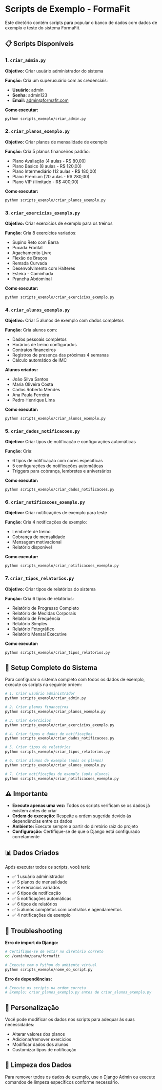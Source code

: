 # Scripts de Exemplo - FormaFit

Este diretório contém scripts para popular o banco de dados com dados de exemplo e teste do sistema FormaFit.

## 📋 Scripts Disponíveis

### 1. `criar_admin.py`
**Objetivo:** Criar usuário administrador do sistema

**Função:** Cria um superusuário com as credenciais:
- **Usuário:** admin
- **Senha:** admin123
- **Email:** admin@formafit.com

**Como executar:**
```bash
python scripts_exemplo/criar_admin.py
```

### 2. `criar_planos_exemplo.py`
**Objetivo:** Criar planos de mensalidade de exemplo

**Função:** Cria 5 planos financeiros padrão:
- Plano Avaliação (4 aulas - R$ 80,00)
- Plano Básico (8 aulas - R$ 120,00)
- Plano Intermediário (12 aulas - R$ 180,00)
- Plano Premium (20 aulas - R$ 280,00)
- Plano VIP (ilimitado - R$ 400,00)

**Como executar:**
```bash
python scripts_exemplo/criar_planos_exemplo.py
```

### 3. `criar_exercicios_exemplo.py`
**Objetivo:** Criar exercícios de exemplo para os treinos

**Função:** Cria 8 exercícios variados:
- Supino Reto com Barra
- Puxada Frontal
- Agachamento Livre
- Flexão de Braços
- Remada Curvada
- Desenvolvimento com Halteres
- Esteira - Caminhada
- Prancha Abdominal

**Como executar:**
```bash
python scripts_exemplo/criar_exercicios_exemplo.py
```

### 4. `criar_alunos_exemplo.py`
**Objetivo:** Criar 5 alunos de exemplo com dados completos

**Função:** Cria alunos com:
- Dados pessoais completos
- Horários de treino configurados
- Contratos financeiros
- Registros de presença das próximas 4 semanas
- Cálculo automático de IMC

**Alunos criados:**
- João Silva Santos
- Maria Oliveira Costa
- Carlos Roberto Mendes
- Ana Paula Ferreira
- Pedro Henrique Lima

**Como executar:**
```bash
python scripts_exemplo/criar_alunos_exemplo.py
```

### 5. `criar_dados_notificacoes.py`
**Objetivo:** Criar tipos de notificação e configurações automáticas

**Função:** Cria:
- 6 tipos de notificação com cores específicas
- 5 configurações de notificações automáticas
- Triggers para cobrança, lembretes e aniversários

**Como executar:**
```bash
python scripts_exemplo/criar_dados_notificacoes.py
```

### 6. `criar_notificacoes_exemplo.py`
**Objetivo:** Criar notificações de exemplo para teste

**Função:** Cria 4 notificações de exemplo:
- Lembrete de treino
- Cobrança de mensalidade
- Mensagem motivacional
- Relatório disponível

**Como executar:**
```bash
python scripts_exemplo/criar_notificacoes_exemplo.py
```

### 7. `criar_tipos_relatorios.py`
**Objetivo:** Criar tipos de relatórios do sistema

**Função:** Cria 6 tipos de relatórios:
- Relatório de Progresso Completo
- Relatório de Medidas Corporais
- Relatório de Frequência
- Relatório Simples
- Relatório Fotográfico
- Relatório Mensal Executive

**Como executar:**
```bash
python scripts_exemplo/criar_tipos_relatorios.py
```

## 🚀 Setup Completo do Sistema

Para configurar o sistema completo com todos os dados de exemplo, execute os scripts na seguinte ordem:

```bash
# 1. Criar usuário administrador
python scripts_exemplo/criar_admin.py

# 2. Criar planos financeiros
python scripts_exemplo/criar_planos_exemplo.py

# 3. Criar exercícios
python scripts_exemplo/criar_exercicios_exemplo.py

# 4. Criar tipos e dados de notificações
python scripts_exemplo/criar_dados_notificacoes.py

# 5. Criar tipos de relatórios
python scripts_exemplo/criar_tipos_relatorios.py

# 6. Criar alunos de exemplo (após os planos)
python scripts_exemplo/criar_alunos_exemplo.py

# 7. Criar notificações de exemplo (após alunos)
python scripts_exemplo/criar_notificacoes_exemplo.py
```

## ⚠️ Importante

- **Execute apenas uma vez:** Todos os scripts verificam se os dados já existem antes de criar
- **Ordem de execução:** Respeite a ordem sugerida devido às dependências entre os dados
- **Ambiente:** Execute sempre a partir do diretório raiz do projeto
- **Configuração:** Certifique-se de que o Django está configurado corretamente

## 📊 Dados Criados

Após executar todos os scripts, você terá:
- ✅ 1 usuário administrador
- ✅ 5 planos de mensalidade
- ✅ 8 exercícios variados
- ✅ 6 tipos de notificação
- ✅ 5 notificações automáticas
- ✅ 6 tipos de relatórios
- ✅ 5 alunos completos com contratos e agendamentos
- ✅ 4 notificações de exemplo

## 🔧 Troubleshooting

**Erro de import do Django:**
```bash
# Certifique-se de estar no diretório correto
cd /caminho/para/formafit

# Execute com o Python do ambiente virtual
python scripts_exemplo/nome_do_script.py
```

**Erro de dependências:**
```bash
# Execute os scripts na ordem correta
# Exemplo: criar_planos_exemplo.py antes de criar_alunos_exemplo.py
```

## 📝 Personalização

Você pode modificar os dados nos scripts para adequar às suas necessidades:
- Alterar valores dos planos
- Adicionar/remover exercícios
- Modificar dados dos alunos
- Customizar tipos de notificação

## 🧹 Limpeza dos Dados

Para remover todos os dados de exemplo, use o Django Admin ou execute comandos de limpeza específicos conforme necessário.
